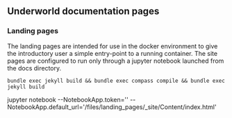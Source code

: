 ## Underworld documentation pages




### Landing pages

The landing pages are intended for use in the docker environment to give the introductory user a simple entry-point to a running container. The site pages are
configured to run only through a jupyter notebook launched from the docs directory. 



`bundle exec jekyll build && bundle exec compass compile && bundle exec jekyll build`

jupyter notebook --NotebookApp.token='' --NotebookApp.default_url='/files/landing_pages/_site/Content/index.html'